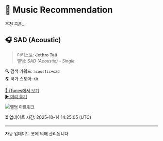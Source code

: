 
# 🎵 Music Recommendation

추천 곡은...

## 🎧 SAD (Acoustic)  
> 아티스트: **Jethro Tait**  
> 앨범: _SAD (Acoustic) - Single_  

🔍 검색 키워드: `acoustic+sad`  
🌎 국가 스토어: `KR`

[🔗 iTunes에서 보기](https://music.apple.com/kr/album/sad-acoustic/1500856975?i=1500856981&uo=4)  
[▶️ 미리 듣기](https://audio-ssl.itunes.apple.com/itunes-assets/AudioPreview115/v4/f7/dc/b6/f7dcb65c-bc83-071a-38a4-434a1adfd724/mzaf_7393893831687818188.plus.aac.p.m4a)

![앨범 아트워크](https://is1-ssl.mzstatic.com/image/thumb/Music114/v4/39/64/ff/3964ff14-fbea-9480-bbe9-2d032f5b9a24/20UMGIM14860.rgb.jpg/100x100bb.jpg)

⏳ 업데이트 시간: 2025-10-14 14:25:05 (UTC)

---
자동 업데이트 봇에 의해 관리됩니다.
